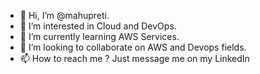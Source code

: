 - 👋 Hi, I’m @mahupreti.
- 👀 I’m interested in Cloud and DevOps.
- 🌱 I’m currently learning AWS Services.
- 💞️ I’m looking to collaborate on AWS and Devops fields.
- 📫 How to reach me ? Just message me on my LinkedIn

<!---
mahupreti/mahupreti is a ✨ special ✨ repository because its `README.md` (this file) appears on your GitHub profile.
You can click the Preview link to take a look at your changes.
--->
